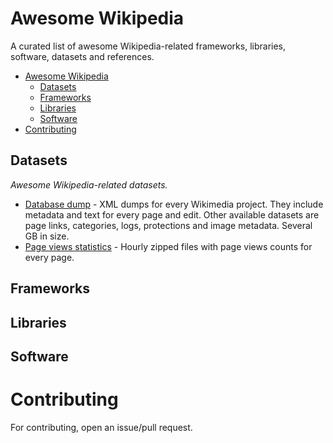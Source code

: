 # Awesome Wikipedia

A curated list of awesome Wikipedia-related frameworks, libraries, software, datasets and references.

- [Awesome Wikipedia](#awesome-wikipedia)
    - [Datasets](#datasets)
    - [Frameworks](#frameworks)
    - [Libraries](#libraries)
    - [Software](#software)
- [Contributing](#contributing)

## Datasets

*Awesome Wikipedia-related datasets.*

* [Database dump](http://dumps.wikimedia.org/backup-index.html) - XML dumps for every Wikimedia project. They include metadata and text for every page and edit. Other available datasets are page links, categories, logs, protections and image metadata. Several GB in size.
* [Page views statistics](http://dumps.wikimedia.org/other/pagecounts-raw/) - Hourly zipped files with page views counts for every page.

## Frameworks


## Libraries


## Software


# Contributing

For contributing, open an issue/pull request.
